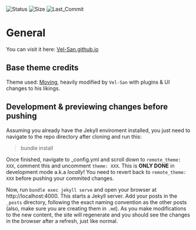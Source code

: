 ![Status](https://img.shields.io/github/deployments/vel-san/vel-san.github.io/github-pages?style=flat-square) ![Size](https://img.shields.io/github/languages/code-size/vel-san/vel-san.github.io?style=flat-square) ![Last_Commit](https://img.shields.io/github/last-commit/vel-san/vel-san.github.io?color=purple&style=flat-square)

# General

You can visit it here: [Vel-San.github.io](https://Vel-San.github.io/)

## Base theme credits

Theme used: [Moving](https://github.com/huangyz0918/moving), heavily modified by `Vel-San` with plugins & UI changes to his likings.

## Development & previewing changes before pushing

Assuming you already have the Jekyll enviroment installed, you just need to navigate to the repo directory after cloning and run this:

> bundle install

Once finished, navigate to _config.yml and scroll down to `remote_theme: XXX`, comment this and uncomment `theme: XXX`. This is **ONLY DONE** in development mode a.k.a *locally*! You need to revert back to `remote_theme: XXX` before pushing your commited changes.

Now, run `bundle exec jekyll serve` and open your browser at http://localhost:4000. This starts a Jekyll server. Add your posts in the `_posts` directory, following the exact naming convention as the other posts (also, make sure you are creating them in `.md`). As you make modifications to the new content, the site will regenerate and you should see the changes in the browser after a refresh, just like normal.